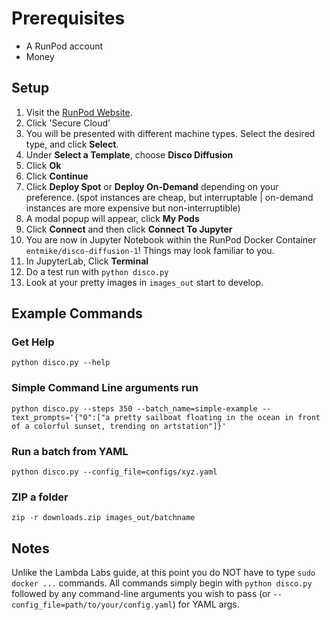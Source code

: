 # Prerequisites

  - A RunPod account
  - Money

## Setup

1. Visit the [RunPod Website](https://runpod.io/).
2. Click 'Secure Cloud'
3. You will be presented with different machine types.  Select the desired type, and click **Select**.
4. Under **Select a Template**, choose **Disco Diffusion**
5. Click **Ok**
6. Click **Continue**
7. Click **Deploy Spot** or **Deploy On-Demand** depending on your preference.
  (spot instances are cheap, but interruptable | on-demand instances are more expensive but non-interruptible)
9. A modal popup will appear, click **My Pods**
10. Click **Connect** and then click **Connect To Jupyter**
11. You are now in Jupyter Notebook within the RunPod Docker Container `entmike/disco-diffusion-1`!  Things may look familiar to you.
12. In JupyterLab, Click **Terminal**
13. Do a test run with `python disco.py`
14. Look at your pretty images in `images_out` start to develop.

## Example Commands

### Get Help

`python disco.py --help`

### Simple Command Line arguments run

`python disco.py --steps 350 --batch_name=simple-example --text_prompts='{"0":["a pretty sailboat floating in the ocean in front of a colorful sunset, trending on artstation"]}'`

### Run a batch from YAML

`python disco.py --config_file=configs/xyz.yaml`

### ZIP a folder

`zip -r downloads.zip images_out/batchname`

## Notes

Unlike the Lambda Labs guide, at this point you do NOT have to type `sudo docker ...` commands.  All commands simply begin with `python disco.py` followed by any command-line arguments you wish to pass (or `--config_file=path/to/your/config.yaml`) for YAML args.
